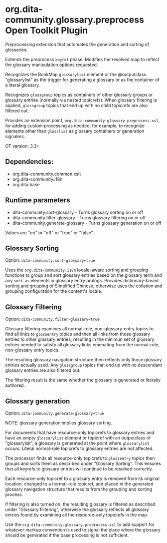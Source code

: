 # org.dita-community.glossary.preprocess Open Toolkit Plugin

Preprocessing extension that automates the generation and sorting of glossaries.

Extends the preprocess `keyref` phase. Modifies the resolved map to reflect the glossary manipulation options requested.

Recognizes the BookMap `glossarylist` element or the @outputclass "glossarylist" as the trigger for generating a glossary or as the container of a literal glossary. 

Recognizes `glossgroup` topics as containers of other glossary groups or glossary entries (normally via nested topicrefs). When glossary filtering is applied, `glossgroup` topics that end up with no child topicrefs are also filtered out.

Provides an extension point, `org.dita-community.glossary.preprocess.xsl`, for adding custom processing as needed, for example, to recognize elements other than `glosslist` as glossary containers or generation signalers. 

OT version: 3.3+

## Dependencies:

- org.dita-community.common.xslt
- org.dita-community.i18n
- org.dita.base

## Runtime parameters

  * dita-community.sort-glossary - Turns glossary sorting on or off
  * dita-community.filter-glossary - Turns glossary filtering on or off
  * dita-community.generate-glossary - Turns glossary generation on or off
  
Values are "on" or "off" or "true" or "false".

## Glossary Sorting

Option: `dita-community.sort-glossary=true`

Uses the `org.dita-community.i18n` locale-aware sorting and grouping functions to group and sort glossary entries based on the glossary term and any `sort-as` elements in glossary entry prologs. Provides dictionary-based sorting and grouping of Simplified Chinese, otherwise uses the collation and grouping configuration for the content's locale.

## Glossary Filtering

Option: `dita-community.filter-glossary=true`

Glossary filtering examines all normal-role, non-glossary-entry topics to find all links to `glossentry` topics and then all links from those glossary entries to other glossary entries, resulting in the minimun set of glossary entries needed to satisfy all glossary links emenating from the normal-role, non-glossary entry topics.

The resulting glossary navigation structure then reflects only those glossary entries actually used. Any `glossgroup` topics that end up with no descendant glossary entries are also filtered out.

The filtering result is the same whether the glossary is generated or literally authored.

## Glossary generation

Option: `dita-community.generate-glossary=true`

NOTE: glossary generation implies glossary sorting.

For documents that have resource-only topicrefs to glossary entries and have an empty `glossarylist` element or topicref with an outputclass of "glossarylsit", a glossary is generated at the point where `glossarylist` occurs. Literal normal-role topicrefs to glossary entries are not affected.

The processor finds all resource-only topicrefs to `glossentry` topics then groups and sorts them as described under "Glossary Sorting". This ensures that all keyrefs to glossary entries will continue to be resolved correctly.

Each resource-only topicref to a glossary entry is removed from its original location, changed to a normal-role topicref, and placed in the generated glossary navigation structure that results from the grouping and sorting process.

If filtering is also turned on, the resulting glossary is filtered as described under "Glossary Filtering", otherwise the glossary reflects all glossary entries found by examining all the resource-only topicrefs in the map.

Use the `org.dita-community.glossary.preprocess.xsl` to add support for whatever markup convention is used to signal the place where the glossary should be generated if the base processing is not sufficient.



